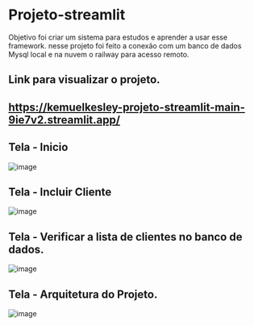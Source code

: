 # Projeto-streamlit

Objetivo foi criar um sistema para estudos e aprender a usar esse framework.
nesse projeto foi feito a conexão com um banco de dados Mysql local e na nuvem o railway para acesso remoto.

## Link para visualizar o projeto.
## https://kemuelkesley-projeto-streamlit-main-9ie7v2.streamlit.app/

## Tela - Inicio
![image](https://user-images.githubusercontent.com/79339726/208698724-4a8fc961-53c6-44a7-8e3e-449dbbc7d002.png)

## Tela - Incluir Cliente
![image](https://user-images.githubusercontent.com/79339726/208698890-49c2df12-e9be-4fe5-84d9-9a8ce4b9eb1f.png)

## Tela - Verificar a lista de clientes no banco de dados.
![image](https://user-images.githubusercontent.com/79339726/208699041-c93ba2c7-28ec-4cf0-9390-6927c796644b.png)

## Tela - Arquitetura do Projeto.
![image](https://user-images.githubusercontent.com/79339726/208700305-ebe80d89-adc7-4a46-8e8d-9b5f2e83d19d.png)
